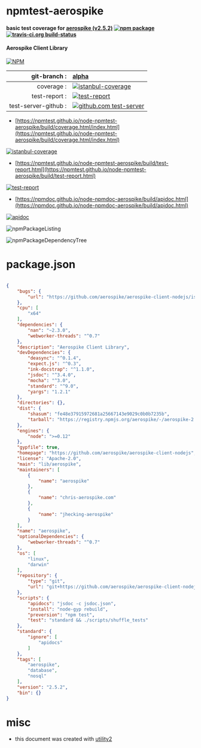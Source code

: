 # npmtest-aerospike

#### basic test coverage for  [aerospike (v2.5.2)](https://github.com/aerospike/aerospike-client-nodejs)  [![npm package](https://img.shields.io/npm/v/npmtest-aerospike.svg?style=flat-square)](https://www.npmjs.org/package/npmtest-aerospike) [![travis-ci.org build-status](https://api.travis-ci.org/npmtest/node-npmtest-aerospike.svg)](https://travis-ci.org/npmtest/node-npmtest-aerospike)

#### Aerospike Client Library

[![NPM](https://nodei.co/npm/aerospike.png?downloads=true&downloadRank=true&stars=true)](https://www.npmjs.com/package/aerospike)

| git-branch : | [alpha](https://github.com/npmtest/node-npmtest-aerospike/tree/alpha)|
|--:|:--|
| coverage : | [![istanbul-coverage](https://npmtest.github.io/node-npmtest-aerospike/build/coverage.badge.svg)](https://npmtest.github.io/node-npmtest-aerospike/build/coverage.html/index.html)|
| test-report : | [![test-report](https://npmtest.github.io/node-npmtest-aerospike/build/test-report.badge.svg)](https://npmtest.github.io/node-npmtest-aerospike/build/test-report.html)|
| test-server-github : | [![github.com test-server](https://npmtest.github.io/node-npmtest-aerospike/GitHub-Mark-32px.png)](https://npmtest.github.io/node-npmtest-aerospike/build/app/index.html) | | build-artifacts : | [![build-artifacts](https://npmtest.github.io/node-npmtest-aerospike/glyphicons_144_folder_open.png)](https://github.com/npmtest/node-npmtest-aerospike/tree/gh-pages/build)|

- [https://npmtest.github.io/node-npmtest-aerospike/build/coverage.html/index.html](https://npmtest.github.io/node-npmtest-aerospike/build/coverage.html/index.html)

[![istanbul-coverage](https://npmtest.github.io/node-npmtest-aerospike/build/screenCapture.buildCi.browser.%252Ftmp%252Fbuild%252Fcoverage.lib.html.png)](https://npmtest.github.io/node-npmtest-aerospike/build/coverage.html/index.html)

- [https://npmtest.github.io/node-npmtest-aerospike/build/test-report.html](https://npmtest.github.io/node-npmtest-aerospike/build/test-report.html)

[![test-report](https://npmtest.github.io/node-npmtest-aerospike/build/screenCapture.buildCi.browser.%252Ftmp%252Fbuild%252Ftest-report.html.png)](https://npmtest.github.io/node-npmtest-aerospike/build/test-report.html)

- [https://npmdoc.github.io/node-npmdoc-aerospike/build/apidoc.html](https://npmdoc.github.io/node-npmdoc-aerospike/build/apidoc.html)

[![apidoc](https://npmdoc.github.io/node-npmdoc-aerospike/build/screenCapture.buildCi.browser.%252Ftmp%252Fbuild%252Fapidoc.html.png)](https://npmdoc.github.io/node-npmdoc-aerospike/build/apidoc.html)

![npmPackageListing](https://npmtest.github.io/node-npmtest-aerospike/build/screenCapture.npmPackageListing.svg)

![npmPackageDependencyTree](https://npmtest.github.io/node-npmtest-aerospike/build/screenCapture.npmPackageDependencyTree.svg)



# package.json

```json

{
    "bugs": {
        "url": "https://github.com/aerospike/aerospike-client-nodejs/issues"
    },
    "cpu": [
        "x64"
    ],
    "dependencies": {
        "nan": "~2.3.0",
        "webworker-threads": "^0.7"
    },
    "description": "Aerospike Client Library",
    "devDependencies": {
        "deasync": "^0.1.4",
        "expect.js": "^0.3",
        "ink-docstrap": "^1.1.0",
        "jsdoc": "^3.4.0",
        "mocha": "^3.0",
        "standard": "^9.0",
        "yargs": "1.2.1"
    },
    "directories": {},
    "dist": {
        "shasum": "fe48e37915972681a25667143e9029c0b0b7235b",
        "tarball": "https://registry.npmjs.org/aerospike/-/aerospike-2.5.2.tgz"
    },
    "engines": {
        "node": ">=0.12"
    },
    "gypfile": true,
    "homepage": "https://github.com/aerospike/aerospike-client-nodejs",
    "license": "Apache-2.0",
    "main": "lib/aerospike",
    "maintainers": [
        {
            "name": "aerospike"
        },
        {
            "name": "chris-aerospike.com"
        },
        {
            "name": "jhecking-aerospike"
        }
    ],
    "name": "aerospike",
    "optionalDependencies": {
        "webworker-threads": "^0.7"
    },
    "os": [
        "linux",
        "darwin"
    ],
    "repository": {
        "type": "git",
        "url": "git+https://github.com/aerospike/aerospike-client-nodejs.git"
    },
    "scripts": {
        "apidocs": "jsdoc -c jsdoc.json",
        "install": "node-gyp rebuild",
        "preversion": "npm test",
        "test": "standard && ./scripts/shuffle_tests"
    },
    "standard": {
        "ignore": [
            "apidocs"
        ]
    },
    "tags": [
        "aerospike",
        "database",
        "nosql"
    ],
    "version": "2.5.2",
    "bin": {}
}
```



# misc
- this document was created with [utility2](https://github.com/kaizhu256/node-utility2)
